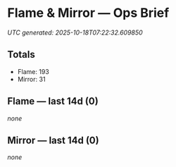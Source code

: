 # Flame & Mirror — Ops Brief
_UTC generated: 2025-10-18T07:22:32.609850_

## Totals
- Flame:  193
- Mirror: 31

## Flame — last 14d (0)
_none_

## Mirror — last 14d (0)
_none_
